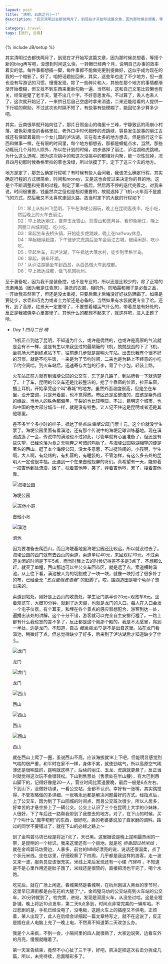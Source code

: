 ```yaml
---
layout: post
title: "清明，云南之行(一)"
description: "其实清明过去都快两月了，到现在才开始写这篇文章，因为那时候总想着，等搭个新的blog再写吧，没想到时间这么快，一转眼已经两个月，说明自己办事的效率着实的低。每件事都想插一脚，每件事都不能做完更别提做好，这似乎成为现在的我的一个缩影了。好了，咱把话题扯回来，其实，这些年也走了不少地方，但一直也没有写游记的习惯，慢慢发现，除了一些碎片和人，其他在那个地方的事情都渐渐开始模糊，但又找不到东西来重新勾勒一遍，当然啦，这和自己文笔比较懒也有关，经常是蹩了老半天，蹩不出几个字，不好意思发布。不过算了，丢人也丢人了，这次就开始记了，一来供日后自己空虚时拿来消遣，二来还能给看的人提供一下行程的帮助，不过这次也时隔不短了，有些事有些模糊了，能回忆多少算多少吧。
"
category: travel
tags: [旅行, 云南]
---
```

{% include JB/setup %}

其实清明过去都快两月了，到现在才开始写这篇文章，因为那时候总想着，等搭个新的blog再写吧，没想到时间这么快，一转眼已经两个月，说明自己办事的效率着实的低。每件事都想插一脚，每件事都不能做完更别提做好，这似乎成为现在的我的一个缩影了。好了，咱把话题扯回来，其实，这些年也走了不少地方，但一直也没有写游记的习惯，慢慢发现，除了一些碎片和人，其他在那个地方的事情都渐渐开始模糊，但又找不到东西来重新勾勒一遍，当然啦，这和自己文笔比较懒也有关，经常是蹩了老半天，蹩不出几个字，不好意思发布。不过算了，丢人也丢人了，这次就开始记了，一来供日后自己空虚时拿来消遣，二来还能给看的人提供一下行程的帮助，不过这次也时隔不短了，有些事有些模糊了，能回忆多少算多少吧。

其实，云南很早就开始向往了，那片日照金山的梅里十三峰，宁静致远的雨崩小村落，被色彩淹没的香格里拉，老外口中时代相传的虎跳峡，容易发生故事的丽江古城还有保留着最后一个女儿国的泸沽湖，实在有太多的地方想去，但是旅行这个东西和做事一样，在有限的时间里，每个地方都想去，那都是蜻蜓点水，当然，那些动辄玩几个月的人除外，所以在计划的时候，初步选择了丽江、泸沽湖和虎跳峡。为什么这么选呢，因为这次挑中的和这次没挑中的都相对内聚，能一次性玩掉，况且四月初那时候香格里拉的草也没绿，所以估摸了下，定下了这三个去的地方。

地方是定了，那怎么确定行程呢？有时候有些人会问我，我该怎么确定行程，其实确定行程的方式很简单，时间和money，又是这也会反过来决定你的目的地。这是个不断调整和完善的过程，制定了第一版后，然后再不停的迭代完善之。对我来说，时间很重要，钱虽然次之但也是相对重要的，故就选择了飞机+火车而不是直飞的方式，然后我又不太喜欢走回头路，故当时定下的大致的行程如下：  

> D1：早上从杭州飞昆明，下午在海埂公园玩，晚上在昆明逛夜市，吃小吃，然后晚上的火车去丽江。  
> D2：早上抵达丽江，直奔玉龙雪山，玩雪山和蓝月谷，看印象丽江，晚上回丽江古城闲逛、吃小吃。  
> D3：早起坐车去桥头镇，开始徒步虎跳峡，晚上在halfway休息。  
> D4：早起继续赶路，下午徒步完虎跳后坐车会丽江古城，继续闲逛、吃小吃。  
> D5：早起坐车，去泸沽湖，下午抵达大落水村，徒步到里格半岛。  
> D6：早起，骑车环湖。  
> D7：从泸沽湖镇坐车到西昌，从西昌做火车到成都。  
> D8：早上抵达成都，做飞机回杭州。  

至于装备呢，因为我不是装备控，也不是专业的，所以还是比较少的，除了正常的洗漱用品（因为我是住青旅），换洗的衣服，相机外，防晒霜和帽子是必备之品，一开始我虽然带了，但还是没太重视，只要后面才后悔没好好抹防晒霜了。如果是要徒步，水壶和巧克力或者士力架还是必备的，当然如果有水袋就更专业了哈。还有，到了高原，红景天一定要带了，不要想着碰运气什么的，带着总是有好处的，反正是我被侥幸心里害惨了。其他什么的都想不起来了，就这样吧，进入正题了哈。

* *Day 1  四月二日 晴*
	
	飞机正点到达了昆明，不知道为什么，或许是偶然的，也或许是高原的气流就是会有不一样，这是有生以来我坐过的最颠簸的飞机，兢兢战战的下了飞机，坐机场大巴到终点站下车，往前走几步就是昆明火车站。出去玩我有个很不好的习惯，就是不吃午饭，一来是为了节约时间，二来也是为路上不经意的小吃节约空间哈。到火车站后，迅速寄存大包的行李，背了个小包，轻装上路。  
	
	火车站正前方就有到海埂公园的公交车，忘了是几路了，到站牌看一下就清楚了。上了车，昆明的公交车还是比较整洁的，抢了个靠窗的位置，拉开车窗，插上耳机，开始享受这个叫“春城”的地方。虽然外面温度很高，但是坐在车里，没开空调，只是开着窗，也不觉得热。市区还是蛮整洁的，应该是紫外线的缘故，当地人的肤色都偏黑，干裂的也比较明显。不过，昆明这个城市，也和中国的绝大部分城市一样，就是没有特色，让人记不住这是昆明或者还是其他哪里。

	差不多半个多小时的样子，抵达了终点站*海埂公园*,门票十元，这个价就没学生票了。海埂公园里面有看滇池，还有那个传说中的海埂足球训练基地。现在滇池边逛了一会，传说中的滇池也不过如此，尽管早就有心里准备了，但还是有些失望，已经沦落为食之无味弃之可惜的鸡肋了。与海埂公园隔湖相望的便是著名的西山。逛了本个海埂公园，没太多意思，不过挺热闹的，小孩啊，学生啊，大人啊，有烧烤的，有扎营的，有睡袋的，不管怎样，有这么多去处的昆明人一定也很幸福。还遇到一个在录吉他视屏的哥们。真希望有一天，能带着一把吉他到处流浪，困了，枕着吉他睡，笑了，弹着吉他哼，累了，搂着吉他靠。  
	
	![海埂公园][1]  
	
	海埂公园  
	
	![吉他小哥][2]
	
	吉他小哥  
	
	![滇池][3]  
	
	滇池
	
	因为要准备去爬西山，而且海埂基地里海埂公园还比较远，所以就没过去了。海埂公园的西门就有去西山的索道，索道单程40元，来回双程70元，不过索道关闭的时间是下午5点，而当时我上去的时候记得差不多是3点了，不想那么赶，就买了单程，西山那边可以坐公交车回市区，就是远了点。索道横跨滇池，从上往下看，滇池被人为的切割成了一块一块，就像一块打过了很多补丁的布，已经全无 *"五百里烟波浩瀚"* 的赶脚了。哎，围湖造田是哪个龟孙子想出来的。
	
	索道到站处，刚好是上西山的收费处，学生证门票半价20元+观览车8元。坐着观览车，大概10分钟，就到了达天阁，也就是龙门的入口。每人在入口会发一个电子仪器，有个耳麦，和埋在各个景点的感应器想配合，游客到达一处，遍播出该处的讲解，这个十分不错，游客就可以完全自主安排行程了。一路上都有什么我也忘的差不多了，反正都是这个阁那个殿的，我是不太感冒，爬到一半处，边是龙门，不知道，自古 *鲤鱼跳龙门* 是不是出自这里。站在龙门看滇池，稍微好了点，但总觉得缺少了好多，后来到了泸沽湖后才知道缺少了什么。
	
	![龙门][4]
	
	龙门
	
	![龙门][5]
	
	龙门
	
	![西山][6]
	
	西山
	
	![西山][7]
	
	西山
	
	![西山][8]
	
	西山
		
	就在西山上爬了一圈，虽说西山不高，应该海拔就1K上下吧，但能明显感觉到气喘的很严重，和平时在家不一样，身体不累，就使劲喘气，所以高原空气稀薄还是很明显的，昆明就这样了，后续的丽江、玉龙、虎跳就更悬了，反正当时就觉得这次玩不会很轻松。下山到售票处（售票处在半山腰），有大巴到西山脚下的，记得好像是20一人，营业时间比索道要晚，最后一般是6点左右。下到山下，没做好功课，一看公交站，全都不认识。幸好有一张嘴，其实偶觉得，不管攻略做的多详细，一张嘴永远都是解决问题最好的方式。经指点后，上了公交车，因为到了下山回城的时间点，而且公交班次很少，所以人居多，好幸苦的才悬空挤上了一辆公交。公交上认识了三个在昆明上大学的小妹妹，人很好，下了车后还一路帮我带到了我想去的地方。对了，在下山的时候，买了个叫什么"魔芋粑粑"的东西，很好吃，卖的老婆婆说加了自家磨的调料。路过的同学不要错过了，就在下山的必经之路上～
	
	到了金鸡碧马坊已经是将近7点了，天已黑。这里据说是晚上昆明最热闹的一带，是昆明的一个标识。我来这里还有一个目地，就是吃 *桥香园过桥米线* ，就在金鸡碧马坊旁边，人暴多，前台的MM好漂亮的说，说话还很温柔，点了个状元米线。坐在店里，仔细观察了下四周，几乎都是我这样的游客，走一波又来一波，服务员应该很充实。米线上来后发现还有一小碟 *汽锅鸡* ，不知道是不是心里作用还是肚子饿了，米线还是很赞的，直接把汤也干完了，喝个水饱。
	
	吃完后，就在广场上闲逛。春城果然是春城啊，在杭州刚进入黑丝的季节时，这里早已满街都是白花花的大腿了^_^。金鸡璧马坊的公交站有到火车站的公交车，20分钟就到了。检完票，进站，发现是双层火车，从没坐过哈。这是全程卧铺，晚上将近10点发车，第二天6点多到，时间点非常完美的一辆车哈。不过悲剧的是，手机已经没电了，没电板，这趟火车上的插座又不供电，正烦着，某人出现了，此人在后续会详细起一篇文章特写之，就不在这说了，反正是插在此人电脑上充了一晚上电，不然真不知道第二天改怎么办。
	
	我是个人来疯，不到一会，小隔间里的四人就很熟了，大家边说笑，边看车外的月亮，慢慢就睡着了。
	
	第一天宣告结束，竟然不小心扯了三千字，好吧，夙决定把这次右击分拆成几篇，所以，未完待续，后面精彩多了。
	

[1]: http://pic.yupoo.com/kingauthur/CsA7E07M/medish.jpg "海埂公园"
[2]: http://pic.yupoo.com/kingauthur/CsA7Eh1K/medish.jpg "吉他小哥"
[3]: http://pic.yupoo.com/kingauthur/CsAa41c4/medish.jpg "滇池"
[4]: hhttp://pic.yupoo.com/kingauthur/CsAa4q7u/medish.jpg "龙门"
[5]: http://pic.yupoo.com/kingauthur/CsAa4qE2/medish.jpg "龙门"
[6]: http://pic.yupoo.com/kingauthur/CsAa4Cwf/medish.jpg "西山"
[7]: http://pic.yupoo.com/kingauthur/CsAa5mBh/medish.jpg "西山"
[8]: http://pic.yupoo.com/kingauthur/CsAa5qY4/medish.jpg "西山"
	

	




